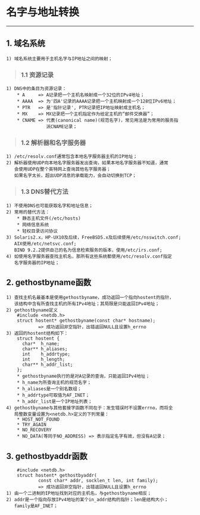 # **名字与地址转换**
***


## **1. 域名系统**
    1) 域名系统主要用于主机名字与IP地址之间的映射；
> ### **1.1 资源记录**
    1) DNS中的条目为资源记录：
        * A     => A记录把一个主机名映射成一个32位的IPv4地址；
        * AAAA  => 为'四A'记录的AAAA记录把一个主机映射成一个128位IPv6地址；
        * PTR   => 是'指针记录', PTR记录把IP地址映射成主机名；
        * MX    => MX记录把一个主机指定作为给定主机的“邮件交换器”；
        * CNAME => 代表(canonical name)(规范名字)，常见用法是为常用的服务指
                   派CNAME记录；
> ### **1.2 解析器和名字服务器**
    1) /etc/resolv.conf通常包含本地名字服务器主机的IP地址；
    2) 解析器使用UDP向本地名字服务器发出查询，如果本地名字服务器不知道，通常
       会使用UDP在整个英特网上查询其他名字服务器；
       如果名字太长，超出UDP消息的承载能力，会自动切换到TCP；
> ### **1.3 DNS替代方法**
    1) 不使用DNS也可能获取名字和地址信息；
    2) 常用的替代方法：
        * 静态主机文件(/etc/hosts)
        * 网络信息系统
        * 轻权目录访问协议
    3) Solaris2.x，HP-UX10及后续，FreeBSD5.x及后续使用/etc/nsswitch.conf;
       AIX使用/etc/netsvc.conf;
       BIND 9.2.2提供自己的名为信息检索服务的版本，使用/etc/irs.conf;
    4) 如使用名字服务器查找主机名，那所有这些系统都使用/etc/resolv.conf指定
       名字服务器的IP地址；


## **2. gethostbyname函数**
    1) 查找主机名最基本是使用gethostbyname，成功返回一个指向hostent的指针，
       该结构中含有所查找主机的所有IPv4地址；其局限是只能返回IPv4地址；
    2) gethostbyname定义
        #include <netdb.h>
        struct hostent* gethostbyname(const char* hostname);
                => 成功返回非空指针，出错返回NULL且设置h_errno
    3) 返回的hostent结构如下：
        struct hostent {
          char*  h_name;
          char** h_aliases;
          int    h_addrtype;
          int    h_length;
          char** h_addr_list;
        };
        * gethostbyname执行的是对A记录的查询，只能返回IPv4地址；
        * h_name为所查询主机的规范名字；
        * h_aliases是一个别名数组；
        * h_addrtype可取值为AF_INET；
        * h_addr_list是一个IP地址列表；
    4) gethostbyname与其他套接字函数不同在于：发生错误时不设置errno，而将全
       局整数变量设置为<netdb.h>定义的下列常量：
        * HOST_NOT_FOUND
        * TRY_AGAIN
        * NO_RECOVERY
        * NO_DATA(等同于NO_ADDRESS) => 表示指定名字有效，但没有A记录；

## **3. gethostbyaddr函数**
        #include <netdb.h>
        struct hostent* gethostbyaddr(
                const char* addr, socklen_t len, int family);
                => 成功返回非空指针，出错返回NULL且设置h_errno
    1) 由一个二进制的IP地址找到对应的主机名，与gethostbyname相反；
    2) addr是一个指向存放IPv4地址的某个in_addr结构的指针；len是结构大小；
       family是AF_INET；
